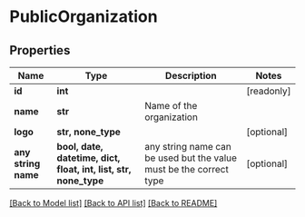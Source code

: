 # PublicOrganization


## Properties
Name | Type | Description | Notes
------------ | ------------- | ------------- | -------------
**id** | **int** |  | [readonly] 
**name** | **str** | Name of the organization | 
**logo** | **str, none_type** |  | [optional] 
**any string name** | **bool, date, datetime, dict, float, int, list, str, none_type** | any string name can be used but the value must be the correct type | [optional]

[[Back to Model list]](../README.md#documentation-for-models) [[Back to API list]](../README.md#documentation-for-api-endpoints) [[Back to README]](../README.md)


